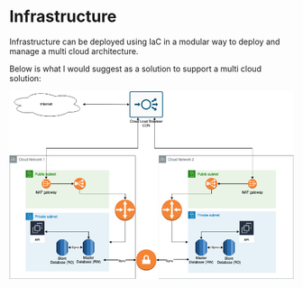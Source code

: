 # Infrastructure

Infrastructure can be deployed using IaC in a modular way to deploy and manage a multi cloud architecture.

Below is what I would suggest as a solution to support a multi cloud solution:

![multi cloud infrastructure](./multi-cloud.jpg)
